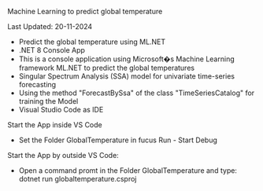 Machine Learning to predict global temperature

Last Updated: 20-11-2024

- Predict the global temperature using ML.NET
- .NET 8 Console App 
- This is a console application using Microsoft�s Machine Learning framework ML.NET to predict the global temperatures
- Singular Spectrum Analysis (SSA) model for univariate time-series forecasting
- Using the method "ForecastBySsa" of the class "TimeSeriesCatalog" for training the Model 
- Visual Studio Code as IDE

Start the App inside VS Code

- Set the Folder GlobalTemperature in fucus Run - Start Debug

Start the App by outside VS Code:

- Open a command promt in the Folder GlobalTemperature and type: dotnet run globaltemperature.csproj



